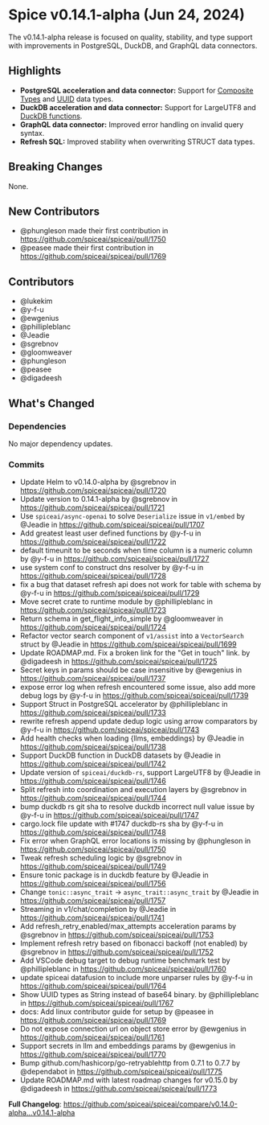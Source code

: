 # Spice v0.14.1-alpha (Jun 24, 2024)

The v0.14.1-alpha release is focused on quality, stability, and type support with improvements in PostgreSQL, DuckDB, and GraphQL data connectors.

## Highlights

- **PostgreSQL acceleration and data connector:** Support for [Composite Types](https://www.postgresql.org/docs/current/rowtypes.html#ROWTYPES) and [UUID](https://www.postgresql.org/docs/current/datatype-uuid.html) data types.
- **DuckDB acceleration and data connector:** Support for LargeUTF8 and [DuckDB functions](https://duckdb.org/docs/data/overview).
- **GraphQL data connector:** Improved error handling on invalid query syntax.
- **Refresh SQL:** Improved stability when overwriting STRUCT data types.

## Breaking Changes

None.

## New Contributors
* @phungleson made their first contribution in https://github.com/spiceai/spiceai/pull/1750
* @peasee made their first contribution in https://github.com/spiceai/spiceai/pull/1769

## Contributors

- @lukekim
- @y-f-u
- @ewgenius
- @phillipleblanc
- @Jeadie
- @sgrebnov
- @gloomweaver
- @phungleson
- @peasee
- @digadeesh


## What's Changed
### Dependencies

No major dependency updates.

### Commits
- Update Helm to v0.14.0-alpha by @sgrebnov in https://github.com/spiceai/spiceai/pull/1720
- Update version to 0.14.1-alpha by @sgrebnov in https://github.com/spiceai/spiceai/pull/1721
- Use `spiceai/async-openai` to solve `Deserialize` issue in `v1/embed` by @Jeadie in https://github.com/spiceai/spiceai/pull/1707
- Add greatest least user defined functions by @y-f-u in https://github.com/spiceai/spiceai/pull/1722
- default timeunit to be seconds when time column is a numeric column by @y-f-u in https://github.com/spiceai/spiceai/pull/1727
- use system conf to construct dns resolver by @y-f-u in https://github.com/spiceai/spiceai/pull/1728
- fix a bug that dataset refresh api does not work for table with schema by @y-f-u in https://github.com/spiceai/spiceai/pull/1729
- Move secret crate to runtime module by @phillipleblanc in https://github.com/spiceai/spiceai/pull/1723
- Return schema in get_flight_info_simple by @gloomweaver in https://github.com/spiceai/spiceai/pull/1724
- Refactor vector search component of `v1/assist` into a `VectorSearch` struct by @Jeadie in https://github.com/spiceai/spiceai/pull/1699
- Update ROADMAP.md.  Fix a broken link for the "Get in touch" link. by @digadeesh in https://github.com/spiceai/spiceai/pull/1725
- Secret keys in params should be case insensitive by @ewgenius in https://github.com/spiceai/spiceai/pull/1737
- expose error log when refresh encountered some issue, also add more debug logs by @y-f-u in https://github.com/spiceai/spiceai/pull/1739
- Support Struct in PostgreSQL accelerator by @phillipleblanc in https://github.com/spiceai/spiceai/pull/1733
- rewrite refresh append update dedup logic using arrow comparators by @y-f-u in https://github.com/spiceai/spiceai/pull/1743
- Add health checks when loading  {llms, embeddings} by @Jeadie in https://github.com/spiceai/spiceai/pull/1738
- Support DuckDB function in DuckDB datasets by @Jeadie in https://github.com/spiceai/spiceai/pull/1742
- Update version of `spiceai/duckdb-rs`, support LargeUTF8 by @Jeadie in https://github.com/spiceai/spiceai/pull/1746
- Split refresh into coordination and execution layers by @sgrebnov in https://github.com/spiceai/spiceai/pull/1744
- bump duckdb rs git sha to resolve duckdb incorrect null value issue by @y-f-u in https://github.com/spiceai/spiceai/pull/1747
- cargo.lock file update with #1747 duckdb-rs sha by @y-f-u in https://github.com/spiceai/spiceai/pull/1748
- Fix error when GraphQL error locations is missing by @phungleson in https://github.com/spiceai/spiceai/pull/1750
- Tweak refresh scheduling logic by @sgrebnov in https://github.com/spiceai/spiceai/pull/1749
- Ensure tonic package is in duckdb feature by @Jeadie in https://github.com/spiceai/spiceai/pull/1756
- Change  `tonic::async_trait` -> `async_trait::async_trait` by @Jeadie in https://github.com/spiceai/spiceai/pull/1757
- Streaming in v1/chat/completion by @Jeadie in https://github.com/spiceai/spiceai/pull/1741
- Add refresh_retry_enabled/max_attempts acceleration params by @sgrebnov in https://github.com/spiceai/spiceai/pull/1753
- Implement refresh retry based on fibonacci backoff (not enabled) by @sgrebnov in https://github.com/spiceai/spiceai/pull/1752
- Add VSCode debug target to debug runtime benchmark test by @phillipleblanc in https://github.com/spiceai/spiceai/pull/1760
- update spiceai datafusion to include more unparser rules by @y-f-u in https://github.com/spiceai/spiceai/pull/1764
- Show UUID types as String instead of base64 binary. by @phillipleblanc in https://github.com/spiceai/spiceai/pull/1767
- docs: Add linux contributor guide for setup by @peasee in https://github.com/spiceai/spiceai/pull/1769
- Do not expose connection url on object store error by @ewgenius in https://github.com/spiceai/spiceai/pull/1761
- Support secrets in llm and embeddings params by @ewgenius in https://github.com/spiceai/spiceai/pull/1770
- Bump github.com/hashicorp/go-retryablehttp from 0.7.1 to 0.7.7 by @dependabot in https://github.com/spiceai/spiceai/pull/1775
- Update ROADMAP.md with latest roadmap changes for v0.15.0 by @digadeesh in https://github.com/spiceai/spiceai/pull/1773

**Full Changelog**: https://github.com/spiceai/spiceai/compare/v0.14.0-alpha...v0.14.1-alpha
